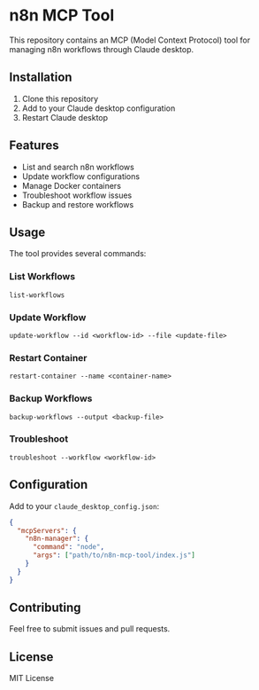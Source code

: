 # n8n MCP Tool

This repository contains an MCP (Model Context Protocol) tool for managing n8n workflows through Claude desktop.

## Installation

1. Clone this repository
2. Add to your Claude desktop configuration
3. Restart Claude desktop

## Features

- List and search n8n workflows
- Update workflow configurations
- Manage Docker containers
- Troubleshoot workflow issues
- Backup and restore workflows

## Usage

The tool provides several commands:

### List Workflows
```
list-workflows
```

### Update Workflow
```
update-workflow --id <workflow-id> --file <update-file>
```

### Restart Container
```
restart-container --name <container-name>
```

### Backup Workflows
```
backup-workflows --output <backup-file>
```

### Troubleshoot
```
troubleshoot --workflow <workflow-id>
```

## Configuration

Add to your `claude_desktop_config.json`:

```json
{
  "mcpServers": {
    "n8n-manager": {
      "command": "node",
      "args": ["path/to/n8n-mcp-tool/index.js"]
    }
  }
}
```

## Contributing

Feel free to submit issues and pull requests.

## License

MIT License
